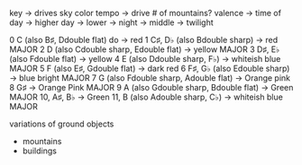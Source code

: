 key -> drives sky color
tempo -> drive # of mountains?
valence -> time of day -> higher day -> lower -> night -> middle -> twilight

0 C (also B♯, Ddouble flat) do -> red
1 C♯, D♭ (also Bdouble sharp) -> red MAJOR
2 D (also Cdouble sharp, Edouble flat) -> yellow MAJOR
3 D♯, E♭ (also Fdouble flat) -> yellow
4 E (also Ddouble sharp, F♭) -> whiteish blue MAJOR
5 F (also E♯, Gdouble flat) -> dark red
6 F♯, G♭ (also Edouble sharp) -> blue bright MAJOR
7 G (also Fdouble sharp, Adouble flat) -> Orange pink
8 G♯ -> Orange Pink MAJOR
9 A (also Gdouble sharp, Bdouble flat) -> Green MAJOR
10, A♯, B♭ -> Green
11, B (also Adouble sharp, C♭) -> whiteish blue MAJOR

variations of ground objects
- mountains
- buildings

